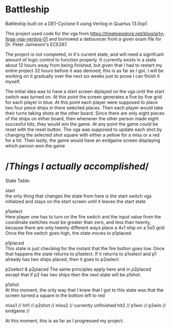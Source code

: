 # Battleship
Battleship built on a DE1-Cyclone II using Verilog in Quartus 13.0sp1 
 
 
This project used code for the vga from https://timetoexplore.net/blog/arty-fpga-vga-verilog-01
and borrowed a debouncer from a given exam file for Dr. Peter Jamieson's ECE287.


The project is not completed, in it's current state, and will need a signifcant amount of logic control to function properly. 
It currently exists in a state about 12 hours away from being finished, but given that I had to restart my entire project 32 
hours before it was demoed, this is as far as I got. I will be working on it gradually over the next six weeks just to prove
I can finish it myself.


The initial idea was to have a start screen diplayed on the vga until the start switch was turned on. 
At this point the screen generates a five by five grid for each player in blue. At this point each player were supposed to 
place two four piece ships in there selected places. Then each player would take their turns taking shots at the other board.
Since there are only eight pieces of the ships on either board, then whenever the other person made eight succesful hits, 
they would win the game. At any point the game could be reset with the reset button. The vga was supposed to update each shot by 
changing the selected shot square with either a yellow for a miss or a red for a hit. Then lastly, the game would have an
endgame screen displaying which person won the game



# /*Things I actually accomplished*/

State Table:
    
start 		  
the only thing that changes the state from here is the start switch
                vga initialzed and stays on the start screen until it leaves the start state
                
p1select		
Here player one has to turn on the fire switch and the input value from the coordinate switches must be
                greater than zero, and less than twenty, because there are only twenty different ways place a 4x1 ship on a 5x5 grid
                Once the fire switch goes high, the state moves to p1placed. 
                
p1placed		
This state is just checking for the instant that the fire button goes low. Once that happens the state returns 
                to p1select. If it returns to p1select and p1 already has two ships placed, then it goes to p2select
    
p2select	&	p2placed
The same principles apply here and in p2placed except that 
if p2 has two ships then the next state will be p1shot.
    
p1shot		  
At this moment, the only way that I knew that I got to this state was that the screen turned a square in the 
                bottom left to red 
                
miss1			  //
hit1			   //
p2shot		  //
miss2			  // currently unfinished
hit2			   //
p1win			  //
p2win 		  //
endgame	  //
    
At this moment, this is as far as I progressed my project.
